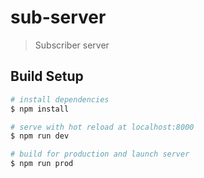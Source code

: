 # sub-server

> Subscriber server

## Build Setup

``` bash
# install dependencies
$ npm install

# serve with hot reload at localhost:8000
$ npm run dev

# build for production and launch server
$ npm run prod
